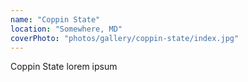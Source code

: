 ```yaml
---
name: "Coppin State"
location: "Somewhere, MD"
coverPhoto: "photos/gallery/coppin-state/index.jpg"
---
```


Coppin State lorem ipsum
